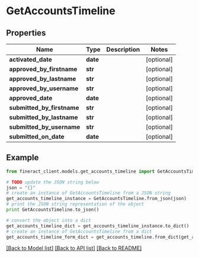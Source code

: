 # GetAccountsTimeline


## Properties

Name | Type | Description | Notes
------------ | ------------- | ------------- | -------------
**activated_date** | **date** |  | [optional] 
**approved_by_firstname** | **str** |  | [optional] 
**approved_by_lastname** | **str** |  | [optional] 
**approved_by_username** | **str** |  | [optional] 
**approved_date** | **date** |  | [optional] 
**submitted_by_firstname** | **str** |  | [optional] 
**submitted_by_lastname** | **str** |  | [optional] 
**submitted_by_username** | **str** |  | [optional] 
**submitted_on_date** | **date** |  | [optional] 

## Example

```python
from fineract_client.models.get_accounts_timeline import GetAccountsTimeline

# TODO update the JSON string below
json = "{}"
# create an instance of GetAccountsTimeline from a JSON string
get_accounts_timeline_instance = GetAccountsTimeline.from_json(json)
# print the JSON string representation of the object
print GetAccountsTimeline.to_json()

# convert the object into a dict
get_accounts_timeline_dict = get_accounts_timeline_instance.to_dict()
# create an instance of GetAccountsTimeline from a dict
get_accounts_timeline_form_dict = get_accounts_timeline.from_dict(get_accounts_timeline_dict)
```
[[Back to Model list]](../README.md#documentation-for-models) [[Back to API list]](../README.md#documentation-for-api-endpoints) [[Back to README]](../README.md)


